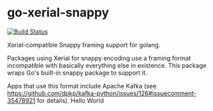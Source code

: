 # go-xerial-snappy

[![Build Status](https://travis-ci.org/eapache/go-xerial-snappy.svg?branch=master)](https://travis-ci.org/eapache/go-xerial-snappy)

Xerial-compatible Snappy framing support for golang.

Packages using Xerial for snappy encoding use a framing format incompatible with
basically everything else in existence. This package wraps Go's built-in snappy
package to support it.

Apps that use this format include Apache Kafka (see
https://github.com/dpkp/kafka-python/issues/126#issuecomment-35478921 for
details).
Hello World
